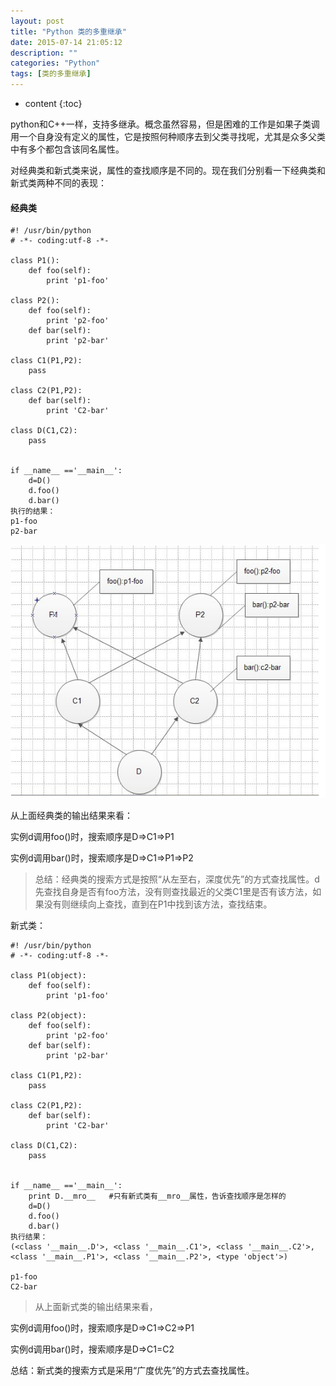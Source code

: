 ```yaml
---
layout: post
title: "Python 类的多重继承"
date: 2015-07-14 21:05:12
description: ""
categories: "Python"
tags: [类的多重继承]
---
```


* content
{:toc}

python和C++一样，支持多继承。概念虽然容易，但是困难的工作是如果子类调用一个自身没有定义的属性，它是按照何种顺序去到父类寻找呢，尤其是众多父类中有多个都包含该同名属性。

对经典类和新式类来说，属性的查找顺序是不同的。现在我们分别看一下经典类和新式类两种不同的表现：





#### 经典类

```
#! /usr/bin/python
# -*- coding:utf-8 -*-

class P1():
    def foo(self):
        print 'p1-foo'

class P2():
    def foo(self):
        print 'p2-foo'
    def bar(self):
        print 'p2-bar'

class C1(P1,P2):
    pass

class C2(P1,P2):
    def bar(self):
        print 'C2-bar'

class D(C1,C2):
    pass


if __name__ =='__main__':
    d=D()
    d.foo()
    d.bar()
执行的结果：
p1-foo
p2-bar

```
![class](/assets/images/201507/class_duo1.png)

从上面经典类的输出结果来看：

实例d调用foo()时，搜索顺序是D=>C1=>P1

实例d调用bar()时，搜索顺序是D=>C1=>P1=>P2

> 总结：经典类的搜索方式是按照“从左至右，深度优先”的方式查找属性。d先查找自身是否有foo方法，没有则查找最近的父类C1里是否有该方法，如果没有则继续向上查找，直到在P1中找到该方法，查找结束。

新式类：

```
#! /usr/bin/python
# -*- coding:utf-8 -*-

class P1(object):
    def foo(self):
        print 'p1-foo'
        
class P2(object):
    def foo(self):
        print 'p2-foo'
    def bar(self):
        print 'p2-bar'
        
class C1(P1,P2):
    pass
    
class C2(P1,P2):
    def bar(self):
        print 'C2-bar'
        
class D(C1,C2):
    pass 
    

if __name__ =='__main__':
    print D.__mro__   #只有新式类有__mro__属性，告诉查找顺序是怎样的
    d=D()
    d.foo()
    d.bar()
执行结果：
(<class '__main__.D'>, <class '__main__.C1'>, <class '__main__.C2'>, <class '__main__.P1'>, <class '__main__.P2'>, <type 'object'>)

p1-foo
C2-bar
```
> 从上面新式类的输出结果来看，

实例d调用foo()时，搜索顺序是D=>C1=>C2=>P1

实例d调用bar()时，搜索顺序是D=>C1=C2

总结：新式类的搜索方式是采用“广度优先”的方式去查找属性。


